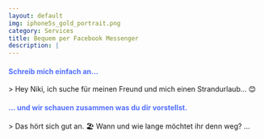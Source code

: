 ```yaml
---
layout: default
img: iphone5s_gold_portrait.png
category: Services
title: Bequem per Facebook Messenger
description: |
---
```


<h4 style="color: #526FFF">Schreib mich einfach an...  <i class="fa fa-comment-o fa-2x" aria-hidden="true"></i></h4>
> Hey Niki, ich suche für meinen Freund und mich einen Strandurlaub... 😊


<h4 style="color: #526FFF"><i class="fa fa-comments-o fa-2x" aria-hidden="true"></i>  ... und wir schauen zusammen was du dir vorstellst.</h4>
> Das hört sich gut an. 🏖 Wann und wie lange möchtet ihr denn weg? ...



<!--   Ob Strandurlaub, Wochenendausflug, Party- oder Winterurlaub - in Deutschland, Europa oder der ganzen Welt: Per Chat schauen wir mit dir zusammen was du dir für deine nächste Reise vorstellst und machen uns dann für dich auf die Suche. Wir schlagen dir nur die Angebote vor, bei denen wir denken, dass sie genau zu deinen Wünschen passen. -->